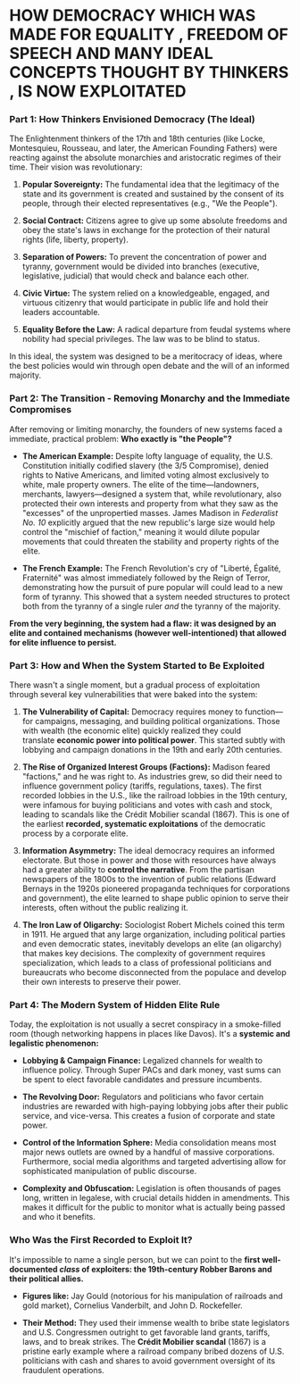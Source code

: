 # HOW DEMOCRACY WHICH WAS MADE FOR EQUALITY , FREEDOM OF SPEECH AND MANY IDEAL CONCEPTS THOUGHT BY THINKERS , IS NOW EXPLOITATED 

### Part 1: How Thinkers Envisioned Democracy (The Ideal)

The Enlightenment thinkers of the 17th and 18th centuries (like Locke, Montesquieu, Rousseau, and later, the American Founding Fathers) were reacting against the absolute monarchies and aristocratic regimes of their time. Their vision was revolutionary:

1. **Popular Sovereignty:** The fundamental idea that the legitimacy of the state and its government is created and sustained by the consent of its people, through their elected representatives (e.g., "We the People").
    
2. **Social Contract:** Citizens agree to give up some absolute freedoms and obey the state's laws in exchange for the protection of their natural rights (life, liberty, property).
    
3. **Separation of Powers:** To prevent the concentration of power and tyranny, government would be divided into branches (executive, legislative, judicial) that would check and balance each other.
    
4. **Civic Virtue:** The system relied on a knowledgeable, engaged, and virtuous citizenry that would participate in public life and hold their leaders accountable.
    
5. **Equality Before the Law:** A radical departure from feudal systems where nobility had special privileges. The law was to be blind to status.
    

In this ideal, the system was designed to be a meritocracy of ideas, where the best policies would win through open debate and the will of an informed majority.

### Part 2: The Transition - Removing Monarchy and the Immediate Compromises

After removing or limiting monarchy, the founders of new systems faced a immediate, practical problem: **Who exactly is "the People"?**

- **The American Example:** Despite lofty language of equality, the U.S. Constitution initially codified slavery (the 3/5 Compromise), denied rights to Native Americans, and limited voting almost exclusively to white, male property owners. The elite of the time—landowners, merchants, lawyers—designed a system that, while revolutionary, also protected their own interests and property from what they saw as the "excesses" of the unpropertied masses. James Madison in _Federalist No. 10_ explicitly argued that the new republic's large size would help control the "mischief of faction," meaning it would dilute popular movements that could threaten the stability and property rights of the elite.
    
- **The French Example:** The French Revolution's cry of "Liberté, Égalité, Fraternité" was almost immediately followed by the Reign of Terror, demonstrating how the pursuit of pure popular will could lead to a new form of tyranny. This showed that a system needed structures to protect both from the tyranny of a single ruler _and_ the tyranny of the majority.
    

**From the very beginning, the system had a flaw: it was designed by an elite and contained mechanisms (however well-intentioned) that allowed for elite influence to persist.**

### Part 3: How and When the System Started to Be Exploited

There wasn't a single moment, but a gradual process of exploitation through several key vulnerabilities that were baked into the system:

1. **The Vulnerability of Capital:** Democracy requires money to function—for campaigns, messaging, and building political organizations. Those with wealth (the economic elite) quickly realized they could translate **economic power into political power**. This started subtly with lobbying and campaign donations in the 19th and early 20th centuries.
    
2. **The Rise of Organized Interest Groups (Factions):** Madison feared "factions," and he was right to. As industries grew, so did their need to influence government policy (tariffs, regulations, taxes). The first recorded lobbies in the U.S., like the railroad lobbies in the 19th century, were infamous for buying politicians and votes with cash and stock, leading to scandals like the Crédit Mobilier scandal (1867). This is one of the earliest **recorded, systematic exploitations** of the democratic process by a corporate elite.
    
3. **Information Asymmetry:** The ideal democracy requires an informed electorate. But those in power and those with resources have always had a greater ability to **control the narrative**. From the partisan newspapers of the 1800s to the invention of public relations (Edward Bernays in the 1920s pioneered propaganda techniques for corporations and government), the elite learned to shape public opinion to serve their interests, often without the public realizing it.
    
4. **The Iron Law of Oligarchy:** Sociologist Robert Michels coined this term in 1911. He argued that any large organization, including political parties and even democratic states, inevitably develops an elite (an oligarchy) that makes key decisions. The complexity of government requires specialization, which leads to a class of professional politicians and bureaucrats who become disconnected from the populace and develop their own interests to preserve their power.
    

### Part 4: The Modern System of Hidden Elite Rule

Today, the exploitation is not usually a secret conspiracy in a smoke-filled room (though networking happens in places like Davos). It's a **systemic and legalistic phenomenon:**

- **Lobbying & Campaign Finance:** Legalized channels for wealth to influence policy. Through Super PACs and dark money, vast sums can be spent to elect favorable candidates and pressure incumbents.
    
- **The Revolving Door:** Regulators and politicians who favor certain industries are rewarded with high-paying lobbying jobs after their public service, and vice-versa. This creates a fusion of corporate and state power.
    
- **Control of the Information Sphere:** Media consolidation means most major news outlets are owned by a handful of massive corporations. Furthermore, social media algorithms and targeted advertising allow for sophisticated manipulation of public discourse.
    
- **Complexity and Obfuscation:** Legislation is often thousands of pages long, written in legalese, with crucial details hidden in amendments. This makes it difficult for the public to monitor what is actually being passed and who it benefits.
    

### Who Was the First Recorded to Exploit It?

It's impossible to name a single person, but we can point to the **first well-documented _class_ of exploiters: the 19th-century Robber Barons and their political allies.**

- **Figures like:** Jay Gould (notorious for his manipulation of railroads and gold market), Cornelius Vanderbilt, and John D. Rockefeller.
    
- **Their Method:** They used their immense wealth to bribe state legislators and U.S. Congressmen outright to get favorable land grants, tariffs, laws, and to break strikes. The **Crédit Mobilier scandal** (1867) is a pristine early example where a railroad company bribed dozens of U.S. politicians with cash and shares to avoid government oversight of its fraudulent operations.
    
